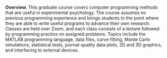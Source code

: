 
**Overview.**  This graduate course covers computer programming methods that are useful in experimental psychology. The course assumes no previous programming experience and brings students to the point where they are able to write useful programs to advance their own research. Classes are held over Zoom, and each class consists of a lecture followed by programming practice on assigned problems. Topics include the MATLAB programming language, data files, curve fitting, Monte Carlo simulations, statistical tests, journal-quality data plots, 2D and 3D graphics, and interfacing to external devices.
